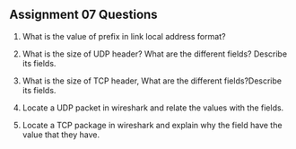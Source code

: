 ## Assignment 07 Questions
1) What is the value of prefix in link local address format?

1) What is the size of UDP header? What are the different fields? Describe its fields.

2) What is the size of TCP header, What are the different fields?Describe its fields.

3) Locate a UDP packet in wireshark and relate the values with the fields.

4) Locate a TCP package in wireshark and explain why the field have the value that they have.